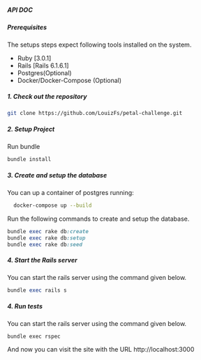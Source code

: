 ##### API DOC

##### Prerequisites

The setups steps expect following tools installed on the system.

- Ruby [3.0.1]
- Rails [Rails 6.1.6.1]
- Postgres(Optional)
- Docker/Docker-Compose (Optional)
##### 1. Check out the repository

```bash
git clone https://github.com/LouizFs/petal-challenge.git
```

##### 2. Setup Project

Run bundle

```bash
bundle install
```

##### 3. Create and setup the database

You can up a container of postgres running:

```bash
  docker-compose up --build
```

Run the following commands to create and setup the database.

```ruby
bundle exec rake db:create
bundle exec rake db:setup
bundle exec rake db:seed
```

##### 4. Start the Rails server

You can start the rails server using the command given below.

```ruby
bundle exec rails s
```

##### 4. Run tests

You can start the rails server using the command given below.

```bundle
bundle exec rspec
```

And now you can visit the site with the URL http://localhost:3000